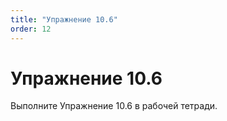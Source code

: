 ```yaml
---
title: "Упражнение 10.6"
order: 12
---
```


# Упражнение 10.6

Выполните Упражнение 10.6 в рабочей тетради.